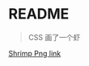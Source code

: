 # README

 > CSS 画了一个虾

 [Shrimp Png link](https://emojipedia-us.s3.amazonaws.com/cache/8a/0b/8a0be0a7a187ce1293995648a63b9fa9.png)
